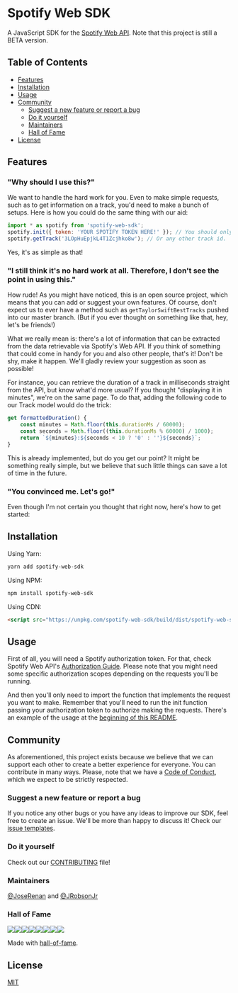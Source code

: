 # Spotify Web SDK

A JavaScript SDK for the [Spotify Web API](https://developer.spotify.com/documentation/web-api/).
Note that this project is still a BETA version.

## Table of Contents

-   [Features](#features)
-   [Installation](#installation)
-   [Usage](#usage)
-   [Community](#community)
    -   [Suggest a new feature or report a bug](#suggest-a-new-feature-or-report-a-bug)
    -   [Do it yourself](#do-it-yourself)
    -   [Maintainers](#maintainers)
    -   [Hall of Fame](#hall-of-fame)
-   [License](#license)

## Features

### "Why should I use this?"

We want to handle the hard work for you.
Even to make simple requests, such as to get information on a track, you'd need to make a bunch of setups.
Here is how you could do the same thing with our aid:

```javascript
import * as spotify from 'spotify-web-sdk';
spotify.init({ token: 'YOUR SPOTIFY TOKEN HERE!' }); // You should only need to run this once.
spotify.getTrack('3LOpHuEpjkL4T1Zcjhko8w'); // Or any other track id.
```

Yes, it's as simple as that!

### "I still think it's no hard work at all. Therefore, I don't see the point in using this."

How rude!
As you might have noticed, this is an open source project, which means that you can add or suggest your own features.
Of course, don't expect us to ever have a method such as `getTaylorSwiftBestTracks` pushed into our master branch.
(But if you ever thought on something like that, hey, let's be friends!)

What we really mean is: there's a lot of information that can be extracted from the data retrievable via Spotify's Web API.
If you think of something that could come in handy for you and also other people, that's it! Don't be shy, make it happen.
We'll gladly review your suggestion as soon as possible!

For instance, you can retrieve the duration of a track in milliseconds straight from the API, but know what'd more usual?
If you thought "displaying it in minutes", we're on the same page.
To do that, adding the following code to our Track model would do the trick:

```javascript
get formattedDuration() {
    const minutes = Math.floor(this.durationMs / 60000);
    const seconds = Math.floor((this.durationMs % 60000) / 1000);
    return `${minutes}:${seconds < 10 ? '0' : ''}${seconds}`;
}
```

This is already implemented, but do you get our point?
It might be something really simple, but we believe that such little things can save a lot of time in the future.

### "You convinced me. Let's go!"

Even though I'm not certain you thought that right now, here's how to get started:

## Installation

Using Yarn:

```sh
yarn add spotify-web-sdk
```

Using NPM:

```sh
npm install spotify-web-sdk
```

Using CDN:

```html
<script src="https://unpkg.com/spotify-web-sdk/build/dist/spotify-web-sdk.min.js"></script>
```

## Usage

First of all, you will need a Spotify authorization token.
For that, check Spotify Web API's [Authorization Guide](https://developer.spotify.com/documentation/general/guides/authorization-guide/).
Please note that you might need some specific authorization scopes depending on the requests you'll be running.

And then you'll only need to import the function that implements the request you want to make.
Remember that you'll need to run the init function passing your authorization token to authorize making the requests.
There's an example of the usage at the [beginning of this README](#features).

## Community

As aforementioned, this project exists because we believe that we can support each other to create a better experience for everyone.
You can contribute in many ways.
Please, note that we have a [Code of Conduct](.github/CODE_OF_CONDUCT.md), which we expect to be strictly respected.

### Suggest a new feature or report a bug

If you notice any other bugs or you have any ideas to improve our SDK, feel free to create an issue. We'll be more than happy to discuss it! Check our [issue templates](.github/ISSUE_TEMPLATE).

### Do it yourself

Check out our [CONTRIBUTING](./CONTRIBUTING.md) file!

### Maintainers

[@JoseRenan](http://github.com/JoseRenan) and [@JRobsonJr](http://github.com/JRobsonJr)

### Hall of Fame

[![](https://sourcerer.io/fame/JRobsonJr/calluswhatyouwant/spotify-web-sdk/images/0)](https://sourcerer.io/fame/JRobsonJr/calluswhatyouwant/spotify-web-sdk/links/0)[![](https://sourcerer.io/fame/JRobsonJr/calluswhatyouwant/spotify-web-sdk/images/1)](https://sourcerer.io/fame/JRobsonJr/calluswhatyouwant/spotify-web-sdk/links/1)[![](https://sourcerer.io/fame/JRobsonJr/calluswhatyouwant/spotify-web-sdk/images/2)](https://sourcerer.io/fame/JRobsonJr/calluswhatyouwant/spotify-web-sdk/links/2)[![](https://sourcerer.io/fame/JRobsonJr/calluswhatyouwant/spotify-web-sdk/images/3)](https://sourcerer.io/fame/JRobsonJr/calluswhatyouwant/spotify-web-sdk/links/3)[![](https://sourcerer.io/fame/JRobsonJr/calluswhatyouwant/spotify-web-sdk/images/4)](https://sourcerer.io/fame/JRobsonJr/calluswhatyouwant/spotify-web-sdk/links/4)[![](https://sourcerer.io/fame/JRobsonJr/calluswhatyouwant/spotify-web-sdk/images/5)](https://sourcerer.io/fame/JRobsonJr/calluswhatyouwant/spotify-web-sdk/links/5)[![](https://sourcerer.io/fame/JRobsonJr/calluswhatyouwant/spotify-web-sdk/images/6)](https://sourcerer.io/fame/JRobsonJr/calluswhatyouwant/spotify-web-sdk/links/6)[![](https://sourcerer.io/fame/JRobsonJr/calluswhatyouwant/spotify-web-sdk/images/7)](https://sourcerer.io/fame/JRobsonJr/calluswhatyouwant/spotify-web-sdk/links/7)

Made with [hall-of-fame](https://github.com/sourcerer-io/hall-of-fame).

## License

[MIT](./LICENSE)
